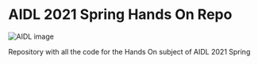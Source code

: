 # AIDL 2021 Spring Hands On Repo
![AIDL image](https://i.imgur.com/ZFIpK6y.png)

Repository with all the code for the Hands On subject of AIDL 2021 Spring
